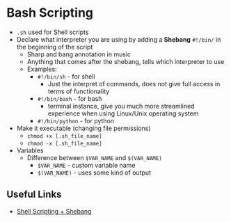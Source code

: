 # Bash Scripting

* `.sh` used for Shell scripts
* Declare what interpreter you are using by adding a **Shebang** `#!/bin/` in the beginning of the script
  * Sharp and bang annotation in music
  * Anything that comes after the shebang, tells which interpreter to use
  * Examples:
    * `#!/bin/sh` - for shell
      * Just the interpret of commands, does not give full access in terms of functionality
    * `#!/bin/bash` - for bash
      * terminal instance, give you much more streamlined experience when using Linux/Unix operating system
    * `#!/bin/python` - for python
* Make it executable (changing file permissions)
  * `chmod +x [.sh_file_name]`
  * `chmod -x [.sh_file_name]`
* Variables
  * Difference between `$VAR_NAME` and `$(VAR_NAME)`
    * `$VAR_NAME` - custom variable name
    * `$(VAR_NAME)` - uses some kind of output

## Useful Links

* [Shell Scripting + Shebang](https://www.youtube.com/watch?v=LTuuMtQR1uQ)
